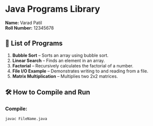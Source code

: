 # Java Programs Library

**Name:** Varad Patil  
**Roll Number:** 12345678

## 📘 List of Programs

1. **Bubble Sort** – Sorts an array using bubble sort.
2. **Linear Search** – Finds an element in an array.
3. **Factorial** – Recursively calculates the factorial of a number.
4. **File I/O Example** – Demonstrates writing to and reading from a file.
5. **Matrix Multiplication** – Multiplies two 2x2 matrices.

## 🛠️ How to Compile and Run

### Compile:
```bash
javac FileName.java
